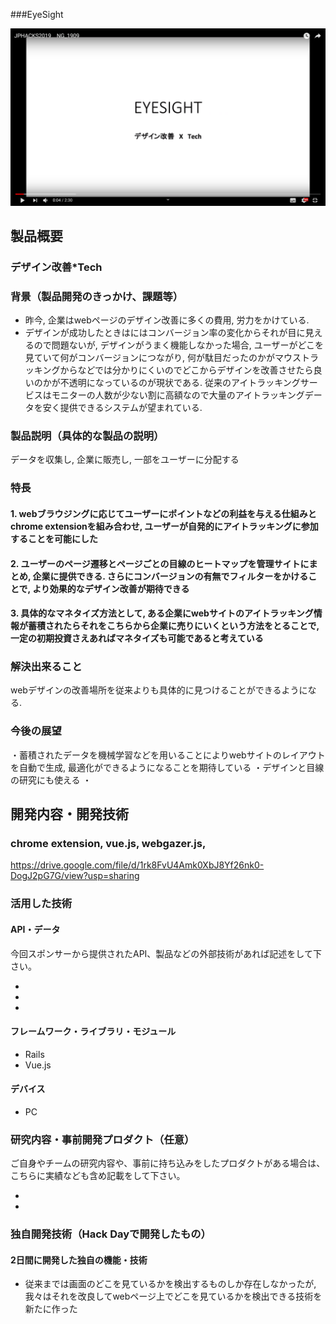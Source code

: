  ###EyeSight

[![Product Name](image.png)](https://www.youtube.com/watch?v=G5rULR53uMk)

## 製品概要
### デザイン改善*Tech

### 背景（製品開発のきっかけ、課題等）

- 昨今, 企業はwebページのデザイン改善に多くの費用, 労力をかけている. 
- デザインが成功したときはにはコンバージョン率の変化からそれが目に見えるので問題ないが, デザインがうまく機能しなかった場合, ユーザーがどこを見ていて何がコンバージョンにつながり, 何が駄目だったのかがマウストラッキングからなどでは分かりにくいのでどこからデザインを改善させたら良いのかが不透明になっているのが現状である. 従来のアイトラッキングサービスはモニターの人数が少ない割に高額なので大量のアイトラッキングデータを安く提供できるシステムが望まれている.

### 製品説明（具体的な製品の説明）
 データを収集し, 企業に販売し, 一部をユーザーに分配する

### 特長

#### 1. webブラウジングに応じてユーザーにポイントなどの利益を与える仕組みとchrome extensionを組み合わせ, ユーザーが自発的にアイトラッキングに参加することを可能にした

#### 2. ユーザーのページ遷移とページごとの目線のヒートマップを管理サイトにまとめ, 企業に提供できる. さらにコンバージョンの有無でフィルターをかけることで, より効果的なデザイン改善が期待できる

#### 3. 具体的なマネタイズ方法として, ある企業にwebサイトのアイトラッキング情報が蓄積されたらそれをこちらから企業に売りにいくという方法をとることで, 一定の初期投資さえあればマネタイズも可能であると考えている

### 解決出来ること
webデザインの改善場所を従来よりも具体的に見つけることができるようになる.

### 今後の展望
・蓄積されたデータを機械学習などを用いることによりwebサイトのレイアウトを自動で生成, 最適化ができるようになることを期待している
・デザインと目線の研究にも使える
・


## 開発内容・開発技術
### chrome extension, vue.js, webgazer.js, 
https://drive.google.com/file/d/1rk8FvU4Amk0XbJ8Yf26nk0-DogJ2pG7G/view?usp=sharing

### 活用した技術
#### API・データ
今回スポンサーから提供されたAPI、製品などの外部技術があれば記述をして下さい。

* 
* 
* 

#### フレームワーク・ライブラリ・モジュール
* Rails 
* Vue.js

#### デバイス
* PC

### 研究内容・事前開発プロダクト（任意）
ご自身やチームの研究内容や、事前に持ち込みをしたプロダクトがある場合は、こちらに実績なども含め記載をして下さい。

* 
* 


### 独自開発技術（Hack Dayで開発したもの）
#### 2日間に開発した独自の機能・技術
* 従来までは画面のどこを見ているかを検出するものしか存在しなかったが, 我々はそれを改良してwebページ上でどこを見ているかを検出できる技術を新たに作った
